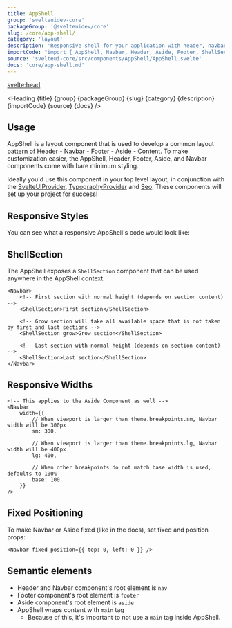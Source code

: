 ```yaml
---
title: AppShell
group: 'svelteuidev-core'
packageGroup: '@svelteuidev/core'
slug: /core/app-shell/
category: 'layout'
description: 'Responsive shell for your application with header, navbar, sidebar, and footer'
importCode: "import { AppShell, Navbar, Header, Aside, Footer, ShellSection } from '@svelteuidev/core';"
source: 'svelteui-core/src/components/AppShell/AppShell.svelte'
docs: 'core/app-shell.md'
---
```


<script>
    import { Demo, AppShellDemos } from '@svelteuidev/demos';
	import { Heading } from "$lib/components";
  	import { base } from '$app/paths';
</script>

<svelte:head>
  <title>{title} - SvelteUI</title>
</svelte:head>

<Heading {title} {group} {packageGroup} {slug} {category} {description} {importCode} {source} {docs} />

## Usage

AppShell is a layout component that is used to develop a common layout pattern of Header - Navbar - Footer - Aside - Content. To make customization easier, the AppShell, Header, Footer, Aside, and Navbar components come with bare minimum styling.

Ideally you'd use this component in your top level layout, in conjunction with the [SvelteUIProvider]({base}/theming/svelteui-provider), [TypographyProvider]({base}/core/typography-provider) and [Seo]({base}/core/seo). These components will set up your project for success!

<Demo demo={AppShellDemos.usage} />

## Responsive Styles

You can see what a responsive AppShell's code would look like:

<Demo demo={AppShellDemos.responsive} />

## ShellSection

The AppShell exposes a `ShellSection` component that can be used anywhere in the AppShell context.

```svelte
<Navbar>
	<!-- First section with normal height (depends on section content) -->
	<ShellSection>First section</ShellSection>

	<!-- Grow section will take all available space that is not taken by first and last sections -->
	<ShellSection grow>Grow section</ShellSection>

	<!-- Last section with normal height (depends on section content) -->
	<ShellSection>Last section</ShellSection>
</Navbar>
```

## Responsive Widths

```svelte
<!-- This applies to the Aside Component as well -->
<Navbar
	width={{
		// When viewport is larger than theme.breakpoints.sm, Navbar width will be 300px
		sm: 300,

		// When viewport is larger than theme.breakpoints.lg, Navbar width will be 400px
		lg: 400,

		// When other breakpoints do not match base width is used, defaults to 100%
		base: 100
	}}
/>
```

## Fixed Positioning

To make Navbar or Aside fixed (like in the docs), set fixed and position props:

```svelte
<Navbar fixed position={{ top: 0, left: 0 }} />
```

## Semantic elements

- Header and Navbar component's root element is `nav`
- Footer component's root element is `footer`
- Aside component's root element is `aside`
- AppShell wraps content with `main` tag
  - Because of this, it's important to not use a `main` tag inside AppShell.

